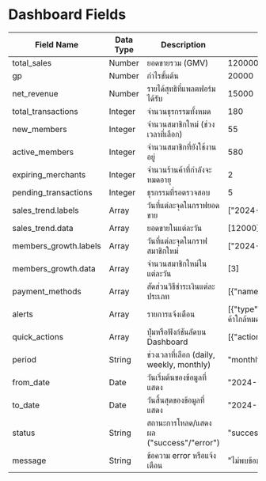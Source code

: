 # Dashboard Fields

| Field Name           | Data Type | Description                              | Example Value    |
|----------------------|-----------|------------------------------------------|------------------|
| total_sales          | Number    | ยอดขายรวม (GMV)                         | 120000           |
| gp                   | Number    | กำไรขั้นต้น                             | 20000            |
| net_revenue          | Number    | รายได้สุทธิที่แพลตฟอร์มได้รับ           | 15000            |
| total_transactions   | Integer   | จำนวนธุรกรรมทั้งหมด                     | 180              |
| new_members          | Integer   | จำนวนสมาชิกใหม่ (ช่วงเวลาที่เลือก)        | 55               |
| active_members       | Integer   | จำนวนสมาชิกที่ยังใช้งานอยู่              | 580              |
| expiring_merchants   | Integer   | จำนวนร้านค้าที่กำลังจะหมดอายุ           | 2                |
| pending_transactions | Integer   | ธุรกรรมที่รอตรวจสอบ                     | 5                |
| sales_trend.labels   | Array     | วันที่แต่ละจุดในกราฟยอดขาย              | ["2024-03-01"]   |
| sales_trend.data     | Array     | ยอดขายในแต่ละวัน                        | [12000]          |
| members_growth.labels| Array     | วันที่แต่ละจุดในกราฟสมาชิกใหม่          | ["2024-03-01"]   |
| members_growth.data  | Array     | จำนวนสมาชิกใหม่ในแต่ละวัน                | [3]              |
| payment_methods      | Array     | สัดส่วนวิธีชำระเงินแต่ละประเภท          | [{"name":"QR","value":60}] |
| alerts               | Array     | รายการแจ้งเตือน                         | [{"type":"merchant_expiry","message":"ร้านค้าใกล้หมดอายุ 2 ราย"}] |
| quick_actions        | Array     | ปุ่มหรือฟังก์ชันลัดบน Dashboard         | [{"action_name":"เพิ่มร้านค้า"}] |
| period               | String    | ช่วงเวลาที่เลือก (daily, weekly, monthly)| "monthly"        |
| from_date            | Date      | วันเริ่มต้นของข้อมูลที่แสดง             | "2024-03-01"     |
| to_date              | Date      | วันสิ้นสุดของข้อมูลที่แสดง              | "2024-03-31"     |
| status               | String    | สถานะการโหลด/แสดงผล ("success"/"error") | "success"        |
| message              | String    | ข้อความ error หรือแจ้งเตือน             | "ไม่พบข้อมูล"    |
